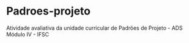 # Padroes-projeto
Atividade avaliativa da unidade curricular de Padrões de Projeto - ADS Módulo IV - IFSC 
